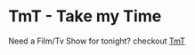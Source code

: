# TmT - Take my Time

Need a Film/Tv Show for tonight? checkout [TmT](https://mkshid.gitlab.io/tmt/)
